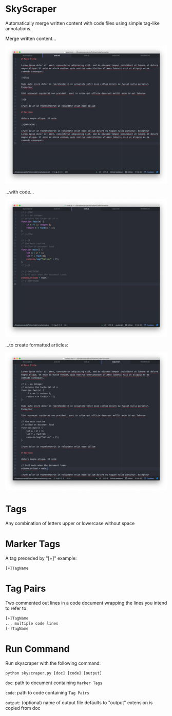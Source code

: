 # SkyScraper

Automatically merge written content with code files using simple tag-like annotations.

Merge written content...

![](./img/s1.png)

...with code...

![](./img/s2.png)

...to create formatted articles:

![](./img/s3.png)

# Tags

Any combination of letters upper or lowercase without space

# Marker Tags

A tag preceded by "[+]" example:

    [+]TagName

# Tag Pairs

Two commented out lines in a code document wrapping the lines you intend to refer to:

    [+]TagName
    ... multiple code lines
    [-]TagName

# Run Command

Run skyscraper with the following command:

    python skyscraper.py [doc] [code] [output]

`doc`: path to document containing `Marker Tags`

`code`: path to code containing `Tag Pairs`

`output`: (optional) name of output file defaults to "output" extension is copied from doc
